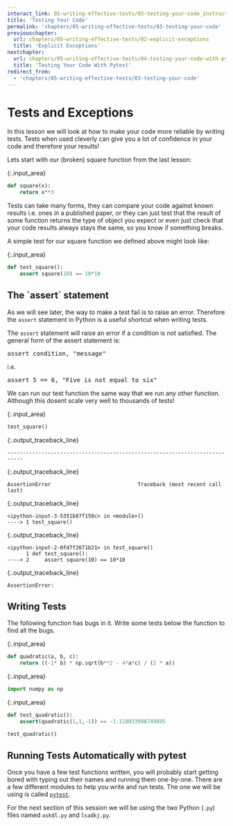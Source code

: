 ```yaml
---
interact_link: 05-writing-effective-tests/03-testing-your-code_instructor.ipynb
title: 'Testing Your Code'
permalink: 'chapters/05-writing-effective-tests/03-testing-your-code'
previouschapter:
  url: chapters/05-writing-effective-tests/02-explicit-exceptions
  title: 'Explicit Exceptions'
nextchapter:
  url: chapters/05-writing-effective-tests/04-testing-your-code-with-pytest
  title: 'Testing Your Code With Pytest'
redirect_from:
  - 'chapters/05-writing-effective-tests/03-testing-your-code'
---
```


# Tests and Exceptions

In this lesson we will look at how to make your code more reliable by writing tests. Tests when used cleverly can give you a lot of confidence in your code and therefore your results!

Lets start with our (broken) square function from the last lesson:


{:.input_area}
```python
def square(x):
    return x**3
```

Tests can take many forms, they can compare your code against known results i.e. ones in a published paper, or they can just test that the result of some function returns the type of object you expect or even just check that your code results always stays the same, so you know if something breaks.

A simple test for our square function we defined above might look like:


{:.input_area}
```python
def test_square():
    assert square(10) == 10*10
```


<section class="callout panel panel-warning">
<div class="panel-heading">
<h2><span class="fa fa-thumb-tack"></span> The `assert` statement</h2>
</div>


<div class="panel-body">

<p>As we will see later, the way to make a test fail is to raise an error. Therefore the <code>assert</code> statement in Python is a useful shortcut when writing tests.</p>
<p>The <code>assert</code> statement will raise an error if a condition is not satisfied. The general form of the assert statement is:</p>
<div class="codehilite"><pre><span></span><span class="k">assert</span> <span class="n">condition</span><span class="p">,</span> <span class="s2">&quot;message&quot;</span>
</pre></div>


<p>i.e.</p>
<div class="codehilite"><pre><span></span><span class="k">assert</span> <span class="mi">5</span> <span class="o">==</span> <span class="mi">6</span><span class="p">,</span> <span class="s2">&quot;Five is not equal to six&quot;</span>
</pre></div>

</div>

</section>


We can run our test function the same way that we run any other function. Although this dosent scale very well to thousands of tests!


{:.input_area}
```python
test_square()
```


{:.output_traceback_line}
```
---------------------------------------------------------------------------
```

{:.output_traceback_line}
```
AssertionError                            Traceback (most recent call last)
```

{:.output_traceback_line}
```
<ipython-input-3-5351b87f150c> in <module>()
----> 1 test_square()

```

{:.output_traceback_line}
```
<ipython-input-2-0fd7f2671b21> in test_square()
      1 def test_square():
----> 2     assert square(10) == 10*10

```

{:.output_traceback_line}
```
AssertionError: 
```



<section class="challange panel panel-success">
<div class="panel-heading">
<h2><span class="fa fa-pencil"></span> Writing Tests</h2>
</div>


<div class="panel-body">

<p>The following function has bugs in it. Write some tests below the function to find all the bugs.</p>

</div>

</section>



{:.input_area}
```python
def quadratic(a, b, c):
    return ((-1* b) * np.sqrt(b**2 - 4*a*c) / (2 * a))
```


{:.input_area}
```python
import numpy as np
```


{:.input_area}
```python
def test_quadratic():
    assert(quadratic(1,1,-1)) == -1.118033988749895

test_quadratic()
```

## Running Tests Automatically with pytest

Once you have a few test functions written, you will probably start getting bored with typing out their names and running them one-by-one. There are a few different modules to help you write and run tests. The one we will be using is called [`pytest`](https://docs.pytest.org/en/latest/). 

For the next section of this session we will be using the two Python (`.py`) files named `askdl.py` and `lsadkj.py`.
